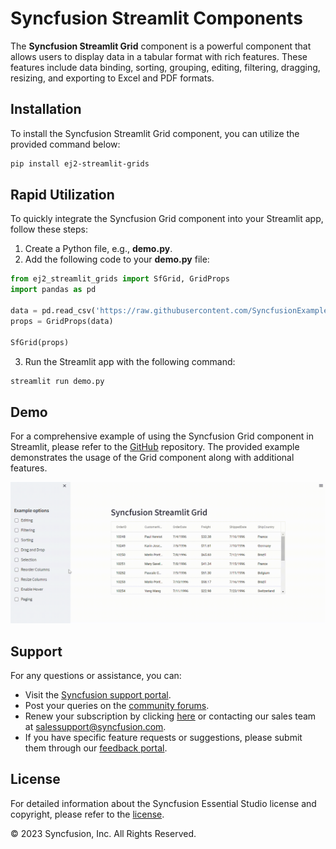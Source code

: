 # Syncfusion Streamlit Components

The **Syncfusion Streamlit Grid** component is a powerful component that allows users to display data in a tabular format with rich features. These features include data binding, sorting, grouping, editing, filtering, dragging, resizing, and exporting to Excel and PDF formats.

## Installation

To install the Syncfusion Streamlit Grid component, you can utilize the provided command below:

```bash
pip install ej2-streamlit-grids
```

## Rapid Utilization

To quickly integrate the Syncfusion Grid component into your Streamlit app, follow these steps:

1. Create a Python file, e.g., **demo.py**.
2. Add the following code to your **demo.py** file:
```py
from ej2_streamlit_grids import SfGrid, GridProps
import pandas as pd

data = pd.read_csv('https://raw.githubusercontent.com/SyncfusionExamples/Getting-started-with-Syncfusion-Grid-component-in-Streamlit-app/master/dataset.csv')
props = GridProps(data)

SfGrid(props)
```
3. Run the Streamlit app with the following command:
```bash
streamlit run demo.py
```

## Demo

For a comprehensive example of using the Syncfusion Grid component in Streamlit, please refer to the [GitHub](https://github.com/SyncfusionExamples/Getting-started-with-Syncfusion-Grid-component-in-Streamlit-app) repository. The provided example demonstrates the usage of the Grid component along with additional features.

![Streamlit Grid Component](https://raw.githubusercontent.com/SyncfusionExamples/Getting-started-with-Syncfusion-Grid-component-in-Streamlit-app/master/images/ej2_streamlit_grids_demos.gif)

## Support

For any questions or assistance, you can:

* Visit the [Syncfusion support portal](https://support.syncfusion.com/).
* Post your queries on the [community forums](https://www.syncfusion.com/forums).
* Renew your subscription by clicking [here](https://www.syncfusion.com/sales/products?utm_source=github&utm_medium=listing&utm_campaign=ej2-streamlit-components) or contacting our sales team at <salessupport@syncfusion.com>.
* If you have specific feature requests or suggestions, please submit them through our [feedback portal](https://www.syncfusion.com/feedback/react).

## License

For detailed information about the Syncfusion Essential Studio license and copyright, please refer to the [license](https://github.com/syncfusion/ej2-streamlit-components/blob/master/LICENSE).

© 2023 Syncfusion, Inc. All Rights Reserved.